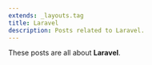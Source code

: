 ```yaml
---
extends: _layouts.tag
title: Laravel
description: Posts related to Laravel.
---
```


These posts are all about **Laravel**.

